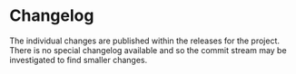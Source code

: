 # Changelog

The individual changes are published within the releases for the project. There is no special changelog available and so
the commit stream may be investigated to find smaller changes.
